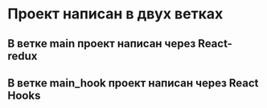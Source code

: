 # Проект написан в двух ветках 

## В ветке main проект написан через React-redux
## В ветке main_hook проект написан через React Hooks
